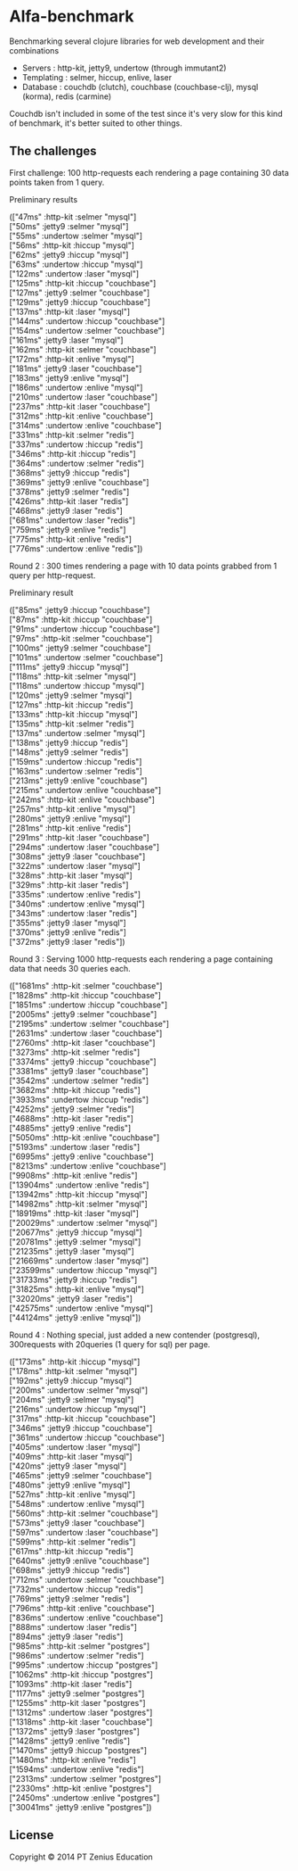 # Alfa-benchmark

Benchmarking several clojure libraries for web development and their combinations  
- Servers : http-kit, jetty9, undertow (through immutant2)  
- Templating : selmer, hiccup, enlive, laser  
- Database : couchdb (clutch), couchbase (couchbase-clj), mysql (korma), redis (carmine)  

Couchdb isn't included in some of the test since it's very slow for this kind of benchmark, it's better suited to other things.

## The challenges

First challenge: 100 http-requests each rendering a page containing 30 data points taken from 1 query.

Preliminary results  

(["47ms" :http-kit :selmer "mysql"]  
 ["50ms" :jetty9 :selmer "mysql"]  
 ["55ms" :undertow :selmer "mysql"]  
 ["56ms" :http-kit :hiccup "mysql"]  
 ["62ms" :jetty9 :hiccup "mysql"]  
 ["63ms" :undertow :hiccup "mysql"]  
 ["122ms" :undertow :laser "mysql"]  
 ["125ms" :http-kit :hiccup "couchbase"]  
 ["127ms" :jetty9 :selmer "couchbase"]  
 ["129ms" :jetty9 :hiccup "couchbase"]  
 ["137ms" :http-kit :laser "mysql"]  
 ["144ms" :undertow :hiccup "couchbase"]  
 ["154ms" :undertow :selmer "couchbase"]  
 ["161ms" :jetty9 :laser "mysql"]  
 ["162ms" :http-kit :selmer "couchbase"]  
 ["172ms" :http-kit :enlive "mysql"]  
 ["181ms" :jetty9 :laser "couchbase"]  
 ["183ms" :jetty9 :enlive "mysql"]  
 ["186ms" :undertow :enlive "mysql"]  
 ["210ms" :undertow :laser "couchbase"]  
 ["237ms" :http-kit :laser "couchbase"]  
 ["312ms" :http-kit :enlive "couchbase"]  
 ["314ms" :undertow :enlive "couchbase"]  
 ["331ms" :http-kit :selmer "redis"]  
 ["337ms" :undertow :hiccup "redis"]  
 ["346ms" :http-kit :hiccup "redis"]  
 ["364ms" :undertow :selmer "redis"]  
 ["368ms" :jetty9 :hiccup "redis"]  
 ["369ms" :jetty9 :enlive "couchbase"]  
 ["378ms" :jetty9 :selmer "redis"]  
 ["426ms" :http-kit :laser "redis"]  
 ["468ms" :jetty9 :laser "redis"]  
 ["681ms" :undertow :laser "redis"]  
 ["759ms" :jetty9 :enlive "redis"]  
 ["775ms" :http-kit :enlive "redis"]  
 ["776ms" :undertow :enlive "redis"])  

  
Round 2 : 300 times rendering a page with 10 data points grabbed from 1 query per http-request.  
  
Preliminary result   

(["85ms" :jetty9 :hiccup "couchbase"]  
 ["87ms" :http-kit :hiccup "couchbase"]  
 ["91ms" :undertow :hiccup "couchbase"]  
 ["97ms" :http-kit :selmer "couchbase"]  
 ["100ms" :jetty9 :selmer "couchbase"]  
 ["101ms" :undertow :selmer "couchbase"]  
 ["111ms" :jetty9 :hiccup "mysql"]  
 ["118ms" :http-kit :selmer "mysql"]  
 ["118ms" :undertow :hiccup "mysql"]  
 ["120ms" :jetty9 :selmer "mysql"]  
 ["127ms" :http-kit :hiccup "redis"]  
 ["133ms" :http-kit :hiccup "mysql"]  
 ["135ms" :http-kit :selmer "redis"]  
 ["137ms" :undertow :selmer "mysql"]  
 ["138ms" :jetty9 :hiccup "redis"]  
 ["148ms" :jetty9 :selmer "redis"]  
 ["159ms" :undertow :hiccup "redis"]   
 ["163ms" :undertow :selmer "redis"]   
 ["213ms" :jetty9 :enlive "couchbase"]  
 ["215ms" :undertow :enlive "couchbase"]  
 ["242ms" :http-kit :enlive "couchbase"]  
 ["257ms" :http-kit :enlive "mysql"]  
 ["280ms" :jetty9 :enlive "mysql"]  
 ["281ms" :http-kit :enlive "redis"]  
 ["291ms" :http-kit :laser "couchbase"]  
 ["294ms" :undertow :laser "couchbase"]  
 ["308ms" :jetty9 :laser "couchbase"]  
 ["322ms" :undertow :laser "mysql"]  
 ["328ms" :http-kit :laser "mysql"]  
 ["329ms" :http-kit :laser "redis"]  
 ["335ms" :undertow :enlive "redis"]  
 ["340ms" :undertow :enlive "mysql"]  
 ["343ms" :undertow :laser "redis"]  
 ["355ms" :jetty9 :laser "mysql"]  
 ["370ms" :jetty9 :enlive "redis"]  
 ["372ms" :jetty9 :laser "redis"])  

Round 3 : Serving 1000 http-requests each rendering a page containing data that needs 30 queries each.  

(["1681ms" :http-kit :selmer "couchbase"]  
 ["1828ms" :http-kit :hiccup "couchbase"]  
 ["1851ms" :undertow :hiccup "couchbase"]  
 ["2005ms" :jetty9 :selmer "couchbase"]  
 ["2195ms" :undertow :selmer "couchbase"]  
 ["2631ms" :undertow :laser "couchbase"]  
 ["2760ms" :http-kit :laser "couchbase"]  
 ["3273ms" :http-kit :selmer "redis"]  
 ["3374ms" :jetty9 :hiccup "couchbase"]  
 ["3381ms" :jetty9 :laser "couchbase"]  
 ["3542ms" :undertow :selmer "redis"]  
 ["3682ms" :http-kit :hiccup "redis"]  
 ["3933ms" :undertow :hiccup "redis"]  
 ["4252ms" :jetty9 :selmer "redis"]  
 ["4688ms" :http-kit :laser "redis"]  
 ["4885ms" :jetty9 :enlive "redis"]  
 ["5050ms" :http-kit :enlive "couchbase"]  
 ["5193ms" :undertow :laser "redis"]  
 ["6995ms" :jetty9 :enlive "couchbase"]  
 ["8213ms" :undertow :enlive "couchbase"]  
 ["9908ms" :http-kit :enlive "redis"]  
 ["13904ms" :undertow :enlive "redis"]  
 ["13942ms" :http-kit :hiccup "mysql"]  
 ["14982ms" :http-kit :selmer "mysql"]  
 ["18919ms" :http-kit :laser "mysql"]  
 ["20029ms" :undertow :selmer "mysql"]  
 ["20677ms" :jetty9 :hiccup "mysql"]  
 ["20781ms" :jetty9 :selmer "mysql"]  
 ["21235ms" :jetty9 :laser "mysql"]  
 ["21669ms" :undertow :laser "mysql"]  
 ["23599ms" :undertow :hiccup "mysql"]  
 ["31733ms" :jetty9 :hiccup "redis"]  
 ["31825ms" :http-kit :enlive "mysql"]  
 ["32020ms" :jetty9 :laser "redis"]  
 ["42575ms" :undertow :enlive "mysql"]  
 ["44124ms" :jetty9 :enlive "mysql"])  
 
Round 4 : Nothing special, just added a new contender (postgresql), 300requests with 20queries (1 query for sql) per page.

(["173ms" :http-kit :hiccup "mysql"]  
 ["178ms" :http-kit :selmer "mysql"]  
 ["192ms" :jetty9 :hiccup "mysql"]  
 ["200ms" :undertow :selmer "mysql"]  
 ["204ms" :jetty9 :selmer "mysql"]  
 ["216ms" :undertow :hiccup "mysql"]  
 ["317ms" :http-kit :hiccup "couchbase"]  
 ["346ms" :jetty9 :hiccup "couchbase"]  
 ["361ms" :undertow :hiccup "couchbase"]  
 ["405ms" :undertow :laser "mysql"]  
 ["409ms" :http-kit :laser "mysql"]  
 ["420ms" :jetty9 :laser "mysql"]  
 ["465ms" :jetty9 :selmer "couchbase"]  
 ["480ms" :jetty9 :enlive "mysql"]  
 ["527ms" :http-kit :enlive "mysql"]  
 ["548ms" :undertow :enlive "mysql"]  
 ["560ms" :http-kit :selmer "couchbase"]  
 ["573ms" :jetty9 :laser "couchbase"]  
 ["597ms" :undertow :laser "couchbase"]  
 ["599ms" :http-kit :selmer "redis"]  
 ["617ms" :http-kit :hiccup "redis"]  
 ["640ms" :jetty9 :enlive "couchbase"]  
 ["698ms" :jetty9 :hiccup "redis"]  
 ["712ms" :undertow :selmer "couchbase"]  
 ["732ms" :undertow :hiccup "redis"]  
 ["769ms" :jetty9 :selmer "redis"]  
 ["796ms" :http-kit :enlive "couchbase"]  
 ["836ms" :undertow :enlive "couchbase"]  
 ["888ms" :undertow :laser "redis"]  
 ["894ms" :jetty9 :laser "redis"]  
 ["985ms" :http-kit :selmer "postgres"]  
 ["986ms" :undertow :selmer "redis"]  
 ["995ms" :undertow :hiccup "postgres"]  
 ["1062ms" :http-kit :hiccup "postgres"]  
 ["1093ms" :http-kit :laser "redis"]  
 ["1177ms" :jetty9 :selmer "postgres"]  
 ["1255ms" :http-kit :laser "postgres"]  
 ["1312ms" :undertow :laser "postgres"]  
 ["1318ms" :http-kit :laser "couchbase"]  
 ["1372ms" :jetty9 :laser "postgres"]  
 ["1428ms" :jetty9 :enlive "redis"]  
 ["1470ms" :jetty9 :hiccup "postgres"]  
 ["1480ms" :http-kit :enlive "redis"]  
 ["1594ms" :undertow :enlive "redis"]  
 ["2313ms" :undertow :selmer "postgres"]  
 ["2330ms" :http-kit :enlive "postgres"]  
 ["2450ms" :undertow :enlive "postgres"]  
 ["30041ms" :jetty9 :enlive "postgres"])  
  
## License

Copyright © 2014 PT Zenius Education
